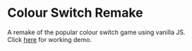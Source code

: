 # Colour Switch Remake
A remake of the popular colour switch game using vanilla JS. <br />
Click [here](https://dammit24.github.io/DELTA-Task-2/) for working demo.
